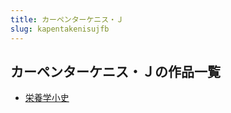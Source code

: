 ```yaml
---
title: カーペンターケニス・Ｊ
slug: kapentakenisujfb
---
```


## カーペンターケニス・Ｊの作品一覧

- [栄養学小史](rongyangxuexiaoshidf)
